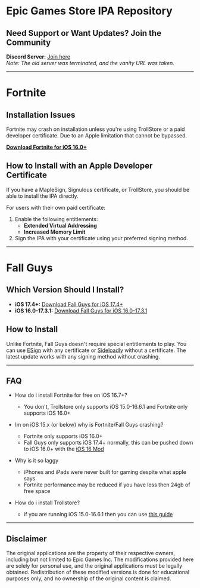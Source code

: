 # Epic Games Store IPA Repository

## Need Support or Want Updates? Join the Community
**Discord Server:** [Join here](https://discord.gg/celestialios)  
*Note: The old server was terminated, and the vanity URL was taken.*

---
# Fortnite

## Installation Issues
Fortnite may crash on installation unless you're using TrollStore or a paid developer certificate. Due to an Apple limitation that cannot be bypassed.

**[Download Fortnite for iOS 16.0+](https://github.com/atellies/EpicGamesStoreIPA/releases/download/latest/Fortnite.v31.00.2+UPD.ipa)**

## How to Install with an Apple Developer Certificate
If you have a MapleSign, Signulous certificate, or TrollStore, you should be able to install the IPA directly.

For users with their own paid certificate:
1. Enable the following entitlements:
   - **Extended Virtual Addressing**
   - **Increased Memory Limit**
2. Sign the IPA with your certificate using your preferred signing method.

---

# Fall Guys

## Which Version Should I Install?

- **iOS 17.4+:** [Download Fall Guys for iOS 17.4+](https://github.com/atellies/EpicGamesStoreIPA/releases/download/latest/FallGuys.ipa)
- **iOS 16.0-17.3.1:** [Download Fall Guys for iOS 16.0-17.3.1](https://github.com/atellies/EpicGamesStoreIPA/releases/download/latest/FallGuys16.ipa)

## How to Install
Unlike Fortnite, Fall Guys doesn't require special entitlements to play. You can use [ESign](https://www.stabbed.lol/esign/ESignV5.0_noLogs_V1.1.ipa) with any certificate or [Sideloadly](https://sideloadly.io/) without a certificate. The latest update works with any signing method without crashing.

---

## FAQ

- How do i install Fortnite for free on iOS 16.7+?
  - You don't, Trollstore only supports iOS 15.0-16.6.1 and Fortnite only supports iOS 16.0+

- Im on iOS 15.x (or below) why is Fortnite/Fall Guys crashing?
  - Fortnite only supports iOS 16.0+
  - Fall Guys only supports iOS 17.4+ normally, this can be pushed down to iOS 16.0+ with the [iOS 16 Mod](https://github.com/atellies/EpicGamesStoreIPA/releases/download/latest/FallGuys16.ipa)

- Why is it so laggy
  - iPhones and iPads were never built for gaming despite what apple says
  - Fortnite performance may be reduced if you have less then 24gb of free space

- How do i install Trollstore?
  - if you are running iOS 15.0-16.6.1 then you can use [this guide](https://ios.cfw.guide/installing-trollstore)

---

## Disclaimer
The original applications are the property of their respective owners, including but not limited to Epic Games Inc. The modifications provided here are solely for personal use, and the original applications must be legally obtained. Redistribution of these modified versions is done for educational purposes only, and no ownership of the original content is claimed.
